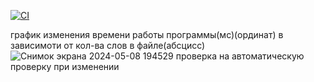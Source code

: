 [![CI](https://github.com/MatveiMatiukhin/technical-tasks/actions/workflows/main.yml/badge.svg)](https://github.com/MatveiMatiukhin/technical-tasks/actions/workflows/main.yml)

график изменения времени работы программы(мс)(ординат) в зависимоти от кол-ва слов в файле(абсцисс) 
![Снимок экрана 2024-05-08 194529](https://github.com/MatveiMatiukhin/technical-tasks/assets/169297091/f2bad949-ac7a-4ed5-9742-ab83d3164d4d)
проверка на автоматическую проверку при изменении
